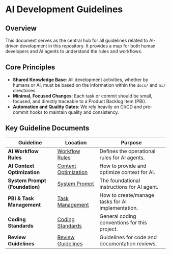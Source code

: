 # AI Development Guidelines

## Overview

This document serves as the central hub for all guidelines related to AI-driven development in this repository.
It provides a map for both human developers and AI agents to understand the rules and workflows.

## Core Principles

- **Shared Knowledge Base**: All development activities, whether by humans or AI, must be based on the information
  within the `docs/` and `ai/` directories.
- **Minimal, Focused Changes**: Each task or commit should be small, focused, and directly traceable to a Product
  Backlog Item (PBI).
- **Automation and Quality Gates**: We rely heavily on CI/CD and pre-commit hooks to maintain quality and consistency.

## Key Guideline Documents

| Guideline                      | Location               | Purpose                                           |
| ------------------------------ | ---------------------- | ------------------------------------------------- |
| **AI Workflow Rules**          | [Workflow Rules]       | Defines the operational rules for AI agents.      |
| **AI Context Optimization**    | [Context Optimization] | How to provide and optimize context for AI.       |
| **System Prompt (Foundation)** | [System Prompt]        | The foundational instructions for AI agent.       |
| **PBI & Task Management**      | [Task Management]      | How to create/manage tasks for AI implementation. |
| **Coding Standards**           | [Coding Standards]     | General coding conventions for this project.      |
| **Review Guidelines**          | [Review Guidelines]    | Guidelines for code and documentation reviews.    |

[Workflow Rules]: ../ops/ai-workflow-rules.md
[Context Optimization]: ../../ai/context/context-optimization.md
[System Prompt]: ../../ai/system_prompt.md
[Task Management]: ../requirements/backlog/README.md
[Coding Standards]: ./coding-standards.md
[Review Guidelines]: ./review-guidelines.md
